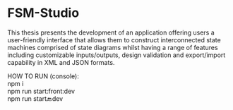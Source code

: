# FSM-Studio
This thesis presents the development of an application offering users a user-friendly interface that allows them to construct interconnected state machines comprised of state diagrams whilst having a range of features including customizable inputs/outputs, design validation and export/import capability in XML and JSON formats.

HOW TO RUN (console):\
npm i\
npm run start:front:dev\
npm run start:back:dev 
